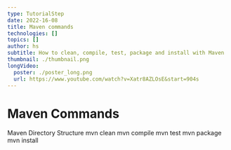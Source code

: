 ```yaml
---
type: TutorialStep
date: 2022-16-08
title: Maven commands
technologies: []
topics: []
author: hs
subtitle: How to clean, compile, test, package and install with Maven
thumbnail: ./thumbnail.png
longVideo:
  poster: ./poster_long.png
  url: https://www.youtube.com/watch?v=Xatr8AZLOsE&start=904s
---
```


# Maven Commands

Maven Directory Structure
mvn clean
mvn compile
mvn test
mvn package
mvn install 